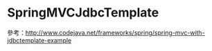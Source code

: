 # SpringMVCJdbcTemplate

參考：http://www.codejava.net/frameworks/spring/spring-mvc-with-jdbctemplate-example
